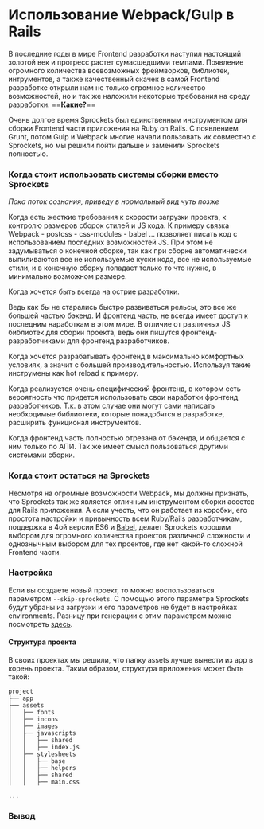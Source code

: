 Использование Webpack/Gulp в Rails
==================================

В последние годы в мире Frontend разработки наступил настоящий золотой век и прогресс растет сумасшедшими темпами. Появление огромного количества всевозможных фреймворков, библиотек, интрументов, а также качественный скачек в самой Frontend разработке открыли нам не только огромное количество возможностей, но и так же наложили некоторые требования на среду разработки. ==**Какие?**==

Очень долгое время Sprockets был единственным инструментом для сборки Frontend части приложения на Ruby on Rails. C появлением Grunt, потом Gulp и Webpack многие начали пользовать их совместно с Sprockets, но мы решили пойти дальше и заменили Sprockets полностью.

### Когда стоит использовать системы сборки вместо Sprockets

*Пока поток сознания, приведу в нормальный вид чуть позже*

Когда есть жесткие требования к скорости загрузки проекта, к контролю размеров сборок стилей и JS кода.
К примеру связка Webpack - postcss - css-modules - babel ... позволяет писать код с использованием последних возможностей JS. При этом не задумываться о конечной сборке, так как при сборке автоматически выпиливаются все не используемые куски кода, все не используемые стили, и в конечную сборку попадает только то что нужно, в минимально возможном размере.

Когда хочется быть всегда на острие разработки.

Ведь как бы не старались быстро развиваться рельсы, это все же большей частью бэкенд. И фронтенд часть, не всегда имеет доступ к последним наработкам в этом мире. В отличие от различных JS библиотек для сборки проекта, ведь они пишутся фронтенд-разработчиками для фронтенд разработчиков.

Когда хочется разрабатывать фронтенд в максимально комфортных условиях, а значит с большей производительностью. Используя такие инструмены как hot reload к примеру.

Когда реализуется очень специфический фронтенд, в котором есть вероятность что придется использовать свои наработки фронтенд разработчиков. Т.к. в этом случае они могут сами написать необходимые библиотеки, которые понадобятся в разработке, расширить функционал инструментов.

Когда фронтенд часть полностью отрезана от бэкенда, и общается с ним только по АПИ. Так же имеет смысл пользоваться другими системами сборки.

### Когда стоит остаться на Sprockets

Несмотря на огромные возможности Webpack, мы должны признать, что Sprockets так же является отличным инструментом сборки ассетов для Rails приложения. А если учесть, что  он работает из коробки, его простота настройки и привычность всем Ruby/Rails разработчикам, поддержка в 4ой версии ES6 и [Babel](https://github.com/rails/sprockets/blob/master/UPGRADING.md), делает Sprockets хорошим выбором для огромного количества проектов различной сложности и однознычным выбором для тех проектов, где нет какой-то сложной Frontend части.

### Настройка

Если вы создаете новый проект, то можно воспользоваться параметром `--skip-sprockets`. С помощью этого параметра Sprockets будут убраны из загрузки и его параметров не будет в настройках environments. Разницу при генерации с этим параметром можно посмотреть [здесь](https://github.com/llxff/webpack-rails-demo/pull/2).

#### Структура проекта

В своих проектах мы решили, что папку assets лучше вынести из app в корень проекта. Таким образом, структура приложения может быть такой:

```
project
├── app
├── assets
│   ├── fonts
│   ├── incons
│   ├── images
│   ├── javascripts
│   │   ├── shared
│   │   ├── index.js
│   ├── stylesheets
│   │   ├── base
│   │   ├── helpers
│   │   ├── shared
│   │   ├── main.css

...
```

### Вывод
